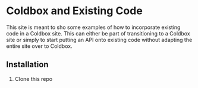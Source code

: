 # Coldbox and Existing Code
This site is meant to sho some examples of how to incorporate existing code in a Coldbox site. This
can either be part of transitioning to a Coldbox site or simply to start putting an API onto existing code without
adapting the entire site over to Coldbox.

## Installation
1. Clone this repo

